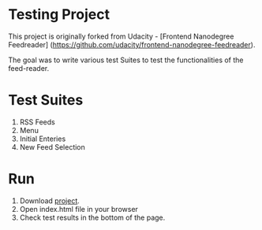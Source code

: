 # Testing Project

This project is originally forked from Udacity - [Frontend Nanodegree Feedreader] (https://github.com/udacity/frontend-nanodegree-feedreader).

The goal was to write various test Suites to test the functionalities of the feed-reader.

# Test Suites
1. RSS Feeds
2. Menu
3. Initial Enteries
4. New Feed Selection

# Run

1. Download [project](https://github.com/sandeeppbajaj/frontend-nanodegree-feedreader.git).
2. Open index.html file in your browser
3. Check test results in the bottom of the page.

